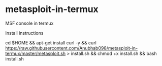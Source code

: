 # metasploit-in-termux
MSF console in termux

Install instructions

cd $HOME && apt-get install curl -y && curl https://raw.githubusercontent.com/Anubhab098/metasploit-in-termux/master/metasploit.sh > install.sh && chmod +x install.sh && bash install.sh
